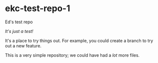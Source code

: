 # ekc-test-repo-1
 Ed's test repo

 *It's just a test!*

 It's a place to try things out. For example, you could create a branch to try out a new feature.

This is a very simple repository; we could have had a *lot* more files.

